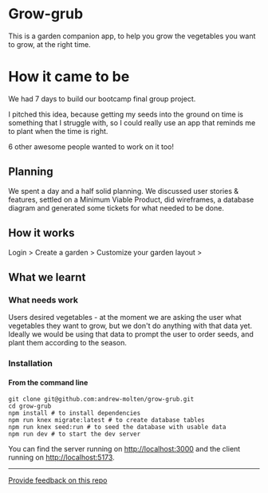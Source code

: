 # Grow-grub

This is a garden companion app, to help you grow the vegetables you want to grow, at the right time.

# How it came to be

We had 7 days to build our bootcamp final group project.

I pitched this idea, because getting my seeds into the ground on time is something that I struggle with, so I could really use an app that reminds me to plant when the time is right.

6 other awesome people wanted to work on it too!

## Planning

We spent a day and a half solid planning. We discussed user stories & features, settled on a Minimum Viable Product, did wireframes, a database diagram and generated some tickets for what needed to be done.

## How it works

Login > Create a garden > Customize your garden layout > 


## What we learnt


### What needs work

Users desired vegetables - at the moment we are asking the user what vegetables they want to grow, but we don't do anything with that data yet. Ideally we would be using that data to prompt the user to order seeds, and plant them according to the season.






### Installation


#### **From the command line**

```
git clone git@github.com:andrew-molten/grow-grub.git
cd grow-grub
npm install # to install dependencies
npm run knex migrate:latest # to create database tables
npm run knex seed:run # to seed the database with usable data
npm run dev # to start the dev server
```

You can find the server running on [http://localhost:3000](http://localhost:3000) and the client running on [http://localhost:5173](http://localhost:5173).

---
[Provide feedback on this repo](https://docs.google.com/forms/d/e/1FAIpQLSfw4FGdWkLwMLlUaNQ8FtP2CTJdGDUv6Xoxrh19zIrJSkvT4Q/viewform?usp=pp_url&entry.1958421517=boilerplate-fullstack)
